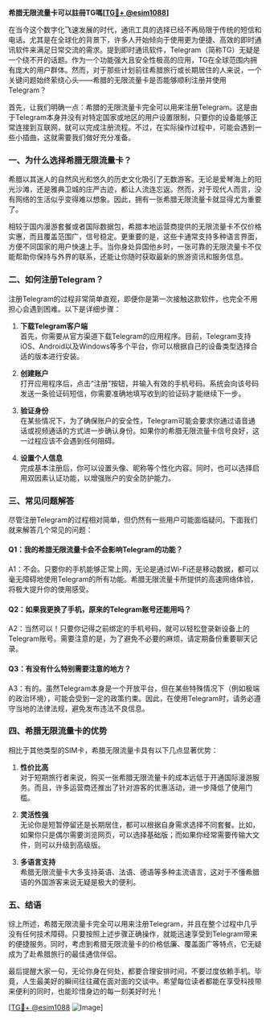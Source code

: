 **希腊无限流量卡可以註冊TG嗎[[TG💪+ @esim1088](https://t.me/s/esim1088)]**

在当今这个数字化飞速发展的时代，通讯工具的选择已经不再局限于传统的短信和电话。尤其是在全球化的背景下，许多人开始倾向于使用更为便捷、高效的即时通讯软件来满足日常交流的需求。提到即时通讯软件，Telegram（简称TG）无疑是一个绕不开的话题。作为一个功能强大且安全性极高的应用，TG在全球范围内拥有庞大的用户群体。然而，对于那些计划前往希腊旅行或长期居住的人来说，一个关键问题始终萦绕心头——希腊的无限流量卡是否能够顺利注册并使用Telegram？

首先，让我们明确一点：希腊的无限流量卡完全可以用来注册Telegram。这是由于Telegram本身并没有对特定国家或地区的用户设置限制，只要你的设备能够正常连接到互联网，就可以完成注册流程。不过，在实际操作过程中，可能会遇到一些小插曲，这就需要我们做好充分准备。

### **一、为什么选择希腊无限流量卡？**

希腊以其迷人的自然风光和悠久的历史文化吸引了无数游客。无论是爱琴海上的阳光沙滩，还是雅典卫城的庄严古迹，都让人流连忘返。然而，对于现代人而言，没有网络的生活似乎变得难以想象。因此，拥有一张希腊无限流量卡就显得尤为重要了。

相较于国内漫游套餐或者国际数据包，希腊本地运营商提供的无限流量卡不仅价格实惠，而且覆盖范围广，信号稳定。更重要的是，这些卡通常支持多种语言界面，方便不同国家的用户快速上手。当你身处异国他乡时，一张可靠的无限流量卡不仅能帮助你保持与外界的联系，还能让你随时获取最新的旅游资讯和服务信息。

### **二、如何注册Telegram？**

注册Telegram的过程非常简单直观，即便你是第一次接触这款软件，也完全不用担心会遇到困难。以下是详细步骤：

1. **下载Telegram客户端**  
   首先，你需要从官方渠道下载Telegram的应用程序。目前，Telegram支持iOS、Android以及Windows等多个平台，你可以根据自己的设备类型选择合适的版本进行安装。

2. **创建账户**  
   打开应用程序后，点击“注册”按钮，并输入有效的手机号码。系统会向该号码发送一条验证码短信，你需要准确地填写收到的验证码才能继续下一步。

3. **验证身份**  
   在某些情况下，为了确保账户的安全性，Telegram可能会要求你通过语音通话或视频通话的方式进一步确认身份。如果你的希腊无限流量卡信号良好，这一过程应该不会遇到任何阻碍。

4. **设置个人信息**  
   完成基本注册后，你可以设置头像、昵称等个性化内容。同时，也可以选择启用双因素认证功能，以增强账户的安全防护能力。

### **三、常见问题解答**

尽管注册Telegram的过程相对简单，但仍然有一些用户可能面临疑问。下面我们就来解答几个常见的问题：

#### **Q1：我的希腊无限流量卡会不会影响Telegram的功能？**
A1：不会。只要你的手机能够正常上网，无论是通过Wi-Fi还是移动数据，都可以毫无障碍地使用Telegram的所有功能。希腊无限流量卡所提供的高速网络体验，将极大提升你的使用感受。

#### **Q2：如果我更换了手机，原来的Telegram账号还能用吗？**
A2：当然可以！只要你记得之前绑定的手机号码，就可以轻松登录新设备上的Telegram账号。需要注意的是，为了避免不必要的麻烦，请定期备份重要聊天记录。

#### **Q3：有没有什么特别需要注意的地方？**
A3：有的。虽然Telegram本身是一个开放平台，但在某些特殊情况下（例如极端的政治环境），可能会受到一定的政策约束。因此，在使用Telegram时，请务必遵守当地的法律法规，避免发布违法不良信息。

### **四、希腊无限流量卡的优势**

相比于其他类型的SIM卡，希腊无限流量卡具有以下几点显著优势：

1. **性价比高**  
   对于短期旅行者来说，购买一张希腊无限流量卡的成本远低于开通国际漫游服务。而且，许多运营商还推出了针对游客的优惠活动，进一步降低了使用门槛。

2. **灵活性强**  
   无论你是短暂停留还是长期居住，都可以根据自身需求选择不同套餐。比如，如果你只是偶尔需要浏览网页，可以选择基础版；而如果你经常需要传输大文件，则可以升级到高级版。

3. **多语言支持**  
   希腊无限流量卡大多支持英语、法语、德语等多种主流语言，这对于不懂希腊语的外国游客来说无疑是极大的便利。

### **五、结语**

综上所述，希腊无限流量卡完全可以用来注册Telegram，并且在整个过程中几乎没有任何技术障碍。只要按照上述步骤正确操作，就能迅速享受到Telegram带来的便捷服务。同时，考虑到希腊无限流量卡的价格低廉、覆盖面广等特点，它无疑成为了赴希腊旅行的最佳通信伴侣。

最后提醒大家一句，无论你身在何处，都要合理安排时间，不要过度依赖手机。毕竟，人生最美好的瞬间往往藏在面对面的交谈中。希望每位读者都能在享受科技带来便利的同时，也能珍惜身边的每一刻美好时光！

[[TG💪+ @esim1088](https://t.me/s/esim1088) ![Image](https://i.postimg.cc/4NQfJmqS/Snipaste-2025-05-13-00-14-12.png)]